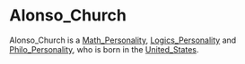 # Alonso_Church

Alonso_Church is a [Math_Personality](13000015.md), [Logics_Personality](15000002.md) and [Philo_Personality](404.md), who is born in the [United_States](141000004.md).